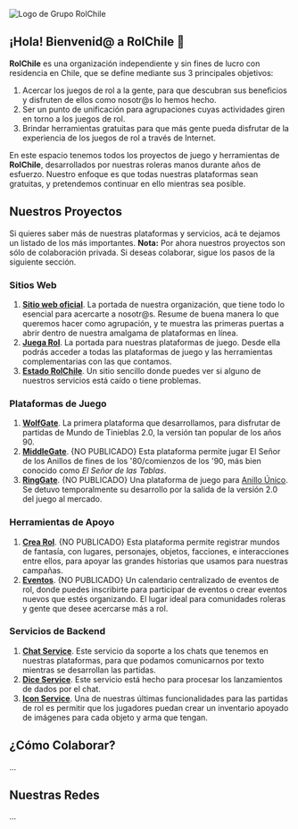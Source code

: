 ![Logo de Grupo RolChile](https://rol.cl/img/logov2h.png)

## ¡Hola! Bienvenid@ a RolChile 👋

**RolChile** es una organización independiente y sin fines de lucro con residencia en Chile, que se define mediante sus 3 principales objetivos:

1. Acercar los juegos de rol a la gente, para que descubran sus beneficios y disfruten de ellos como nosotr@s lo hemos hecho.
2. Ser un punto de unificación para agrupaciones cuyas actividades giren en torno a los juegos de rol.
3. Brindar herramientas gratuitas para que más gente pueda disfrutar de la experiencia de los juegos de rol a través de Internet.

En este espacio tenemos todos los proyectos de juego y herramientas de **RolChile**, desarrollados por nuestras roleras manos durante años de esfuerzo. Nuestro enfoque es que todas nuestras plataformas sean gratuitas, y pretendemos continuar en ello mientras sea posible.

## Nuestros Proyectos

Si quieres saber más de nuestras plataformas y servicios, acá te dejamos un listado de los más importantes.
**Nota:** Por ahora nuestros proyectos son sólo de colaboración privada. Si deseas colaborar, sigue los pasos de la siguiente sección.

### Sitios Web
1. **[Sitio web oficial](https://www.rol.cl)**. La portada de nuestra organización, que tiene todo lo esencial para acercarte a nosotr@s. Resume de buena manera lo que queremos hacer como agrupación, y te muestra las primeras puertas a abrir dentro de nuestra amalgama de plataformas en línea.
2. **[Juega Rol](https://juega.rol.cl)**. La portada para nuestras plataformas de juego. Desde ella podrás acceder a todas las plataformas de juego y las herramientas complementarias con las que contamos.
3. **[Estado RolChile](https://estado.rol.cl)**. Un sitio sencillo donde puedes ver si alguno de nuestros servicios está caído o tiene problemas.

### Plataformas de Juego
1. **[WolfGate](https://wg.rol.cl)**. La primera plataforma que desarrollamos, para disfrutar de partidas de Mundo de Tinieblas 2.0, la versión tan popular de los años 90.
2. **[MiddleGate](#)**. {NO PUBLICADO} Esta plataforma permite jugar El Señor de los Anillos de fines de los '80/comienzos de los '90, más bien conocido como *El Señor de las Tablas*.
3. **[RingGate](#)**. {NO PUBLICADO} Una plataforma de juego para [Anillo Único](https://freeleaguepublishing.com/en/games/the-one-ring/). Se detuvo temporalmente su desarrollo por la salida de la versión 2.0 del juego al mercado.

### Herramientas de Apoyo
1. **[Crea Rol](#)**. {NO PUBLICADO} Esta plataforma permite registrar mundos de fantasía, con lugares, personajes, objetos, facciones, e interacciones entre ellos, para apoyar las grandes historias que usamos para nuestras campañas.
2. **[Eventos](#)**. {NO PUBLICADO} Un calendario centralizado de eventos de rol, donde puedes inscribirte para participar de eventos o crear eventos nuevos que estés organizando. El lugar ideal para comunidades roleras y gente que desee acercarse más a rol.

### Servicios de Backend
1. **[Chat Service](#)**. Este servicio da soporte a los chats que tenemos en nuestras plataformas, para que podamos comunicarnos por texto mientras se desarrollan las partidas.
2. **[Dice Service](#)**. Este servicio está hecho para procesar los lanzamientos de dados por el chat.
3. **[Icon Service](#)**. Una de nuestras últimas funcionalidades para las partidas de rol es permitir que los jugadores puedan crear un inventario apoyado de imágenes para cada objeto y arma que tengan.

## ¿Cómo Colaborar?

...

## Nuestras Redes

...
